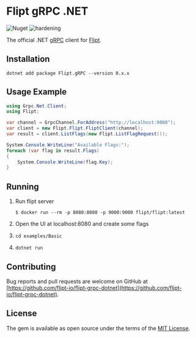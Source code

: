 # Flipt gRPC .NET

![Nuget](https://img.shields.io/nuget/v/flipt.grpc)
![hardening](https://img.shields.io/badge/status-hardening-orange)

The official .NET [gRPC](https://grpc.io/) client for [Flipt](https://github.com/flipt-io/flipt).

## Installation

```shell
dotnet add package Flipt.gRPC --version 0.x.x
```

## Usage Example

```csharp
using Grpc.Net.Client;
using Flipt;

var channel = GrpcChannel.ForAddress("http://localhost:9000");
var client = new Flipt.Flipt.FliptClient(channel);
var result = client.ListFlags(new Flipt.ListFlagRequest());

System.Console.WriteLine("Available Flags:");
foreach (var flag in result.Flags)
{
    System.Console.WriteLine(flag.Key);
}
```

## Running

1. Run flipt server

   `$ docker run --rm -p 8080:8080 -p 9000:9000 flipt/flipt:latest`
2. Open the UI at localhost:8080 and create some flags
3. `cd examples/Basic`
4. `dotnet run`

## Contributing

Bug reports and pull requests are welcome on GitHub at [https://github.com/flipt-io/flipt-grpc-dotnet](https://github.com/flipt-io/flipt-grpc-dotnet).

## License

The gem is available as open source under the terms of the [MIT License](https://opensource.org/licenses/MIT).
